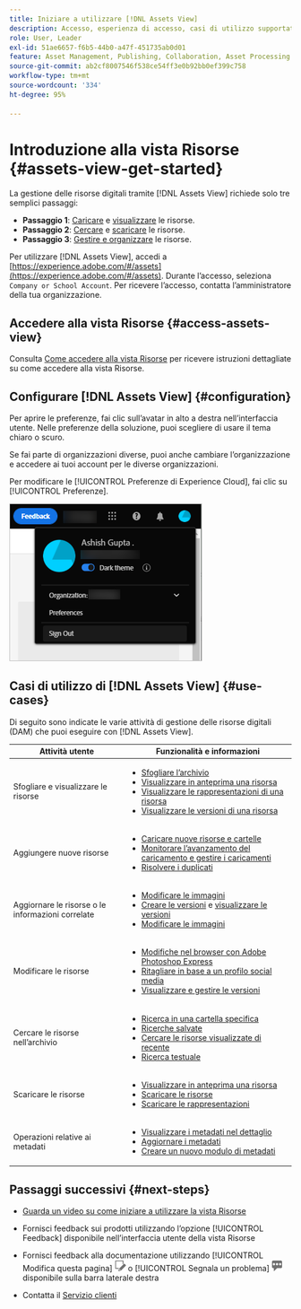 ```yaml
---
title: Iniziare a utilizzare [!DNL Assets View]
description: Accesso, esperienza di accesso, casi di utilizzo supportati e problemi noti di [!DNL Assets View].
role: User, Leader
exl-id: 51ae6657-f6b5-44b0-a47f-451735ab0d01
feature: Asset Management, Publishing, Collaboration, Asset Processing
source-git-commit: ab2cf8007546f538ce54ff3e0b92bb0ef399c758
workflow-type: tm+mt
source-wordcount: '334'
ht-degree: 95%

---
```


# Introduzione alla vista Risorse {#assets-view-get-started}

<!-- TBD: Make links for these steps. -->

La gestione delle risorse digitali tramite [!DNL Assets View] richiede solo tre semplici passaggi:

* **Passaggio 1**: [Caricare](/help/assets/add-delete-assets-view.md) e [visualizzare](/help/assets/navigate-assets-view.md) le risorse.
* **Passaggio 2**: [Cercare](/help/assets/search-assets-view.md) e [scaricare](/help/assets/manage-organize-assets-view.md#download) le risorse.
* **Passaggio 3**: [Gestire e organizzare](/help/assets/manage-organize-assets-view.md) le risorse.

Per utilizzare [!DNL Assets View], accedi a [https://experience.adobe.com/#/assets](https://experience.adobe.com/#/assets). Durante l’accesso, seleziona `Company or School Account`. Per ricevere l’accesso, contatta l’amministratore della tua organizzazione.

<!--In addition, more reference information that can be helpful is [understanding of the user interface](/help/assets/navigate-assets-view.md), [list of use cases](#use-cases), [supported file types](/help/assets/supported-file-formats-assets-view.md), and [known issues](/help/assets/release-notes.md#known-issues).
-->

## Accedere alla vista Risorse {#access-assets-view}

Consulta [Come accedere alla vista Risorse](/help/assets/assets-view-introduction.md#how-to-access-assets-view) per ricevere istruzioni dettagliate su come accedere alla vista Risorse.

## Configurare [!DNL Assets View] {#configuration}

Per aprire le preferenze, fai clic sull’avatar in alto a destra nell’interfaccia utente. Nelle preferenze della soluzione, puoi scegliere di usare il tema chiaro o scuro.

Se fai parte di organizzazioni diverse, puoi anche cambiare l’organizzazione e accedere ai tuoi account per le diverse organizzazioni.

Per modificare le [!UICONTROL Preferenze di Experience Cloud], fai clic su [!UICONTROL Preferenze].

![Preferenza per scegliere il tema scuro o chiaro](assets/theme-change.png)

## Casi di utilizzo di [!DNL Assets View] {#use-cases}

Di seguito sono indicate le varie attività di gestione delle risorse digitali (DAM) che puoi eseguire con [!DNL Assets View].

| Attività utente | Funzionalità e informazioni |
|-----|------|
| Sfogliare e visualizzare le risorse | <ul> <li>[Sfogliare l’archivio](/help/assets/navigate-assets-view.md#view-assets-and-details) </li> <li> [Visualizzare in anteprima una risorsa](/help/assets/navigate-assets-view.md#preview-assets) <li> [Visualizzare le rappresentazioni di una risorsa](/help/assets/add-delete-assets-view.md#renditions) </li> <li>[Visualizzare le versioni di una risorsa](/help/assets/manage-organize-assets-view.md#view-versions)</li></ul> |
| Aggiungere nuove risorse | <ul> <li>[Caricare nuove risorse e cartelle](/help/assets/add-delete-assets-view.md)</li> <li>[Monitorare l’avanzamento del caricamento e gestire i caricamenti](/help/assets/add-delete-assets-view.md#upload-progress)</li> <li>[Risolvere i duplicati](/help/assets/add-delete-assets-view.md)</li> </ul> |
| Aggiornare le risorse o le informazioni correlate | <ul> <li>[Modificare le immagini](/help/assets/edit-images-assets-view.md)</li> <li>[Creare le versioni](/help/assets/manage-organize-assets-view.md#create-versions) e [visualizzare le versioni](/help/assets/manage-organize-assets-view.md#view-versions)</li> <li>[Modificare le immagini](/help/assets/edit-images-assets-view.md)</li> </ul> |
| Modificare le risorse | <ul> <li>[Modifiche nel browser con Adobe Photoshop Express](/help/assets/edit-images-assets-view.md)</li> <li>[Ritagliare in base a un profilo social media](/help/assets/edit-images-assets-view.md#crop-straighten-images)</li> <li>[Visualizzare e gestire le versioni](/help/assets/manage-organize-assets-view.md#view-versions)</li></ul></ul> |
| Cercare le risorse nell’archivio | <ul> <li>[Ricerca in una cartella specifica](/help/assets/search-assets-view.md#refine-search-results)</li> <li>[Ricerche salvate](/help/assets/search-assets-view.md#saved-search)</li> <li>[Cercare le risorse visualizzate di recente](/help/assets/search-assets-view.md)</li> <li>[Ricerca testuale](/help/assets/search-assets-view.md) |
| Scaricare le risorse | <ul> <li> [Visualizzare in anteprima una risorsa](/help/assets/navigate-assets-view.md#preview-assets) </li> <li> [Scaricare le risorse](/help/assets/manage-organize-assets-view.md#download) <li> [Scaricare le rappresentazioni](/help/assets/add-delete-assets-view.md#renditions) </li></ul> |
| Operazioni relative ai metadati | <ul> <li>[Visualizzare i metadati nel dettaglio](/help/assets/metadata-assets-view.md) </li> <li> [Aggiornare i metadati](/help/assets/metadata-assets-view.md#update-metadata)</li> <li> [Creare un nuovo modulo di metadati](/help/assets/metadata-assets-view.md#metadata-forms) </li> </ul> |

## Passaggi successivi {#next-steps}

* [Guarda un video su come iniziare a utilizzare la vista Risorse](https://experienceleague.adobe.com/docs/experience-manager-learn/assets-essentials/getting-started.html?lang=it)

* Fornisci feedback sui prodotti utilizzando l’opzione [!UICONTROL Feedback] disponibile nell’interfaccia utente della vista Risorse

* Fornisci feedback alla documentazione utilizzando [!UICONTROL Modifica questa pagina] ![modifica la pagina](assets/do-not-localize/edit-page.png) o [!UICONTROL Segnala un problema] ![crea un problema GitHub](assets/do-not-localize/github-issue.png) disponibile sulla barra laterale destra

* Contatta il [Servizio clienti](https://experienceleague.adobe.com/?support-solution=General&amp;lang=it#support)


<!--TBD: Merge the below rows in the table when the use cases are documented/available.

| How do I delete assets? | <ul> <li>[Delete assets](/help/assets/manage-organize.md)</li> <li>Recover deleted assets</li> <li>Permanently delete assets</li> </ul> |
| How do I share assets or find shared assets? | <ul> <li>Shared by me</li> <li>Shared with me</li> <li>Share for comments and review</li> <li>Unshare assets</li> </ul> |
| How do I collaborate with others and get my assets reviewed | <ul> <li>Share for review</li> <li>Provide comments. Resolve and filter comments</li> <li>Annotations on images</li> <li>Assign tasks to specific users and prioritize</li> </ul> |

-->

<!-- 

## ![feedback icon](assets/do-not-localize/feedback-icon.png) Provide product feedback {#provide-feedback}

Adobe welcomes feedback about the solution. To provide feedback without even switching your working application, use the [!UICONTROL Feedback] option in the user interface. It also lets you attach files such as screenshots or video recording of an issue.

  ![feedback option in the interface](assets/feedback-panel.png)

To provide feedback for documentation, click [!UICONTROL Edit this page] ![edit the page](assets/do-not-localize/edit-page.png) or [!UICONTROL Log an issue] ![create a GitHub issue](assets/do-not-localize/github-issue.png) from the right sidebar. You can do one of the following: 

* Make the content updates and submit a GitHub pull request.
* Create an issue or ticket in GitHub. Retain the automatically populated article name when creating an issue.

-->
<!--
>[!MORELIKETHIS]
>
>* [Understand the user interface](/help/assets/navigate-asssets-view.md).
>* [Release notes and known issues](/help/assets/release-notes.md).
>* [Supported file types](/help/assets/supported-file-formats.md).
-->
